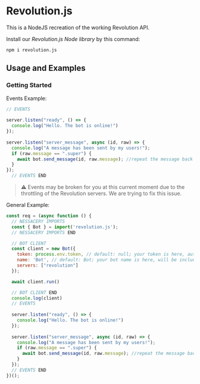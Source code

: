# Revolution.js
This is a NodeJS recreation of the working Revolution API.

Install our *Revolution.js Node library* by this command:
```npm
npm i revolution.js
```

## Usage and Examples
### Getting Started
Events Example:
```js
// EVENTS
  
server.listen("ready", () => {
  console.log("Hello. The bot is online!")
});
  
server.listen("server_message", async (id, raw) => {
  console.log("A message has been sent by my users!");
  if (raw.message == ".super") {
    await bot.send_message(id, raw.message); //repeat the message back to the user of the server!
  }
});
  // EVENTS END
```
> ⚠️ Events may be broken for you at this current moment due to the throttling of the Revolution servers. We are trying to fix this issue.

General Example:
```js
const req = (async function () {
  // NESSACERY IMPORTS
  const { Bot } = import('revolution.js');
  // NESSACERY IMPORTS END

  // BOT CLIENT  
  const client = new Bot({
    token: process.env.token, // default: null; your token is here, authorizes your bot to our servers.
    name: 'Bot', // default: Bot; your bot name is here, will be included in different messages your bot sends.
    servers: ["revolution"]
  });

  await client.run()

  // BOT CLIENT END
  console.log(client)
  // EVENTS
  
  server.listen("ready", () => {
    console.log("Hello. The bot is online!")
  });
  
  server.listen("server_message", async (id, raw) => {
    console.log("A message has been sent by my users!");
    if (raw.message == ".super") {
      await bot.send_message(id, raw.message); //repeat the message back to the user of the server!
    }
  });
  // EVENTS END
})();
```
